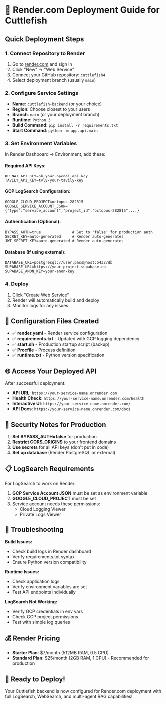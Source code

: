 # 🚀 Render.com Deployment Guide for Cuttlefish

## Quick Deployment Steps

### 1. **Connect Repository to Render**
1. Go to [render.com](https://render.com) and sign in
2. Click "New" → "Web Service"
3. Connect your GitHub repository: `cuttlefish4`
4. Select deployment branch (usually `main`)

### 2. **Configure Service Settings**
- **Name**: `cuttlefish-backend` (or your choice)
- **Region**: Choose closest to your users
- **Branch**: `main` (or your deployment branch)
- **Runtime**: `Python 3`
- **Build Command**: `pip install -r requirements.txt`
- **Start Command**: `python -m app.api.main`

### 3. **Set Environment Variables** 
In Render Dashboard → Environment, add these:

#### Required API Keys:
```
OPENAI_API_KEY=sk-your-openai-api-key
TAVILY_API_KEY=tvly-your-tavily-key
```

#### GCP LogSearch Configuration:
```
GOOGLE_CLOUD_PROJECT=octopus-282815
GOOGLE_SERVICE_ACCOUNT_JSON={"type":"service_account","project_id":"octopus-282815",...}
```

#### Authentication (Optional):
```
BYPASS_AUTH=true              # Set to 'false' for production auth
SECRET_KEY=auto-generated     # Render auto-generates
JWT_SECRET_KEY=auto-generated # Render auto-generates
```

#### Database (If using external):
```
DATABASE_URL=postgresql://user:pass@host:5432/db
SUPABASE_URL=https://your-project.supabase.co
SUPABASE_ANON_KEY=your-anon-key
```

### 4. **Deploy**
1. Click "Create Web Service" 
2. Render will automatically build and deploy
3. Monitor logs for any issues

## 🔧 Configuration Files Created

- ✅ **render.yaml** - Render service configuration
- ✅ **requirements.txt** - Updated with GCP logging dependency
- ✅ **start.sh** - Production startup script (backup)
- ✅ **Procfile** - Process definition
- ✅ **runtime.txt** - Python version specification

## 🌐 Access Your Deployed API

After successful deployment:
- **API URL**: `https://your-service-name.onrender.com`
- **Health Check**: `https://your-service-name.onrender.com/health`
- **Interactive UI**: `https://your-service-name.onrender.com/`
- **API Docs**: `https://your-service-name.onrender.com/docs`

## 🔐 Security Notes for Production

1. **Set BYPASS_AUTH=false** for production
2. **Restrict CORS_ORIGINS** to your frontend domains
3. **Use secrets** for all API keys (don't put in code)
4. **Set up database** (Render PostgreSQL or external)

## 📋 LogSearch Requirements

For LogSearch to work on Render:

1. **GCP Service Account JSON** must be set as environment variable
2. **GOOGLE_CLOUD_PROJECT** must be set
3. Service account needs these permissions:
   - Cloud Logging Viewer
   - Private Logs Viewer

## 🐛 Troubleshooting

**Build Issues:**
- Check build logs in Render dashboard
- Verify requirements.txt syntax
- Ensure Python version compatibility

**Runtime Issues:**
- Check application logs
- Verify environment variables are set
- Test API endpoints individually

**LogSearch Not Working:**
- Verify GCP credentials in env vars
- Check GCP project permissions
- Test with simple log queries

## 💰 Render Pricing

- **Starter Plan**: $7/month (512MB RAM, 0.5 CPU)
- **Standard Plan**: $25/month (2GB RAM, 1 CPU) - Recommended for production

## 🚀 Ready to Deploy!

Your Cuttlefish backend is now configured for Render.com deployment with full LogSearch, WebSearch, and multi-agent RAG capabilities!